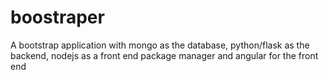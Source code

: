 # boostraper
A bootstrap application with mongo as the database, python/flask as the backend, nodejs as a front end package manager and angular for the front end
